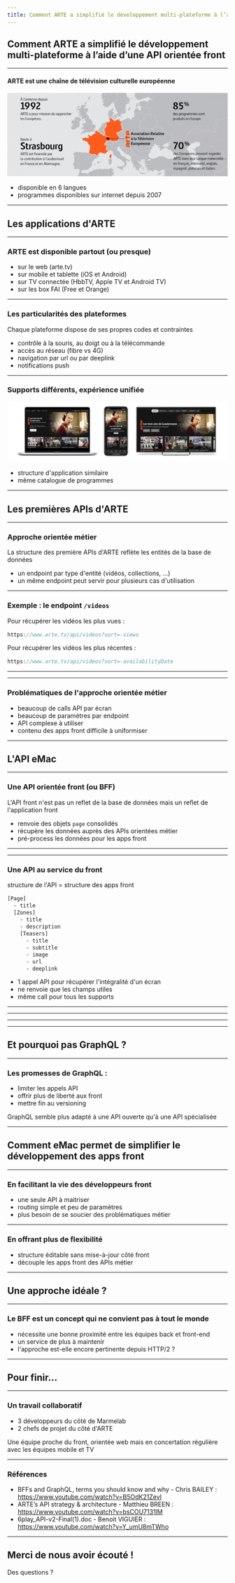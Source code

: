 ```yaml
---
title: Comment ARTE a simplifié le développement multi-plateforme à l’aide d’une API orientée front
---
```


<!-- .slide: data-background="./images/background-cheers.jpg" -->

## Comment ARTE a simplifié le développement multi-plateforme à l’aide d’une API orientée front

---

#### ARTE est une chaîne de télévision culturelle européenne

![ARTE en bref](images/arte-en-bref.png) <!-- .element width="100%" -->

- disponible en 6 langues
- programmes disponibles sur internet depuis 2007

---

<!-- .slide: data-background="./images/background-apple-tv-remote.jpg" -->

## Les applications d'ARTE

---

### ARTE est disponible partout (ou presque)

- sur le web (arte.tv)
- sur mobile et tablette (iOS et Android)
- sur TV connectée (HbbTV, Apple TV et Android TV)
- sur les box FAI (Free et Orange)

---

### Les particularités des plateformes

Chaque plateforme dispose de ses propres codes et contraintes

- contrôle à la souris, au doigt ou à la télécommande
- accès au réseau (fibre vs 4G)
- navigation par url ou par deeplink
- notifications push

---

### Supports différents, expérience unifiée

![ARTE partout](images/arte-multi-device.png) <!-- .element width="100%" -->

- structure d'application similaire
- même catalogue de programmes

---

<!-- .slide: data-background="./images/background-cassette.jpg" -->

## Les premières APIs d'ARTE

---

### Approche orientée métier

La structure des première APIs d'ARTE reflète les entités de la base de données

- un endpoint par type d'entité (vidéos, collections, ...)
- un même endpoint peut servir pour plusieurs cas d'utilisation

---

### Exemple : le endpoint `/videos`

Pour récupérer les vidéos les plus vues :

```javascript
https://www.arte.tv/api/videos?sort=-views
```

Pour récupérer les vidéos les plus récentes :

```javascript
https://www.arte.tv/api/videos?sort=-availabilityDate
```

---

<!-- .slide: data-background="./images/requests-breakdown.jpg" -->

---

### Problématiques de l'approche orientée métier

- beaucoup de calls API par écran
- beaucoup de paramètres par endpoint
- API complexe à utiliser
- contenu des apps front difficile à uniformiser

---

<!-- .slide: data-background="./images/background-architecture.jpg" -->

## L'API eMac

---

### Une API orientée front (ou BFF)

L'API front n'est pas un reflet de la base de données mais un reflet de l'application front

- renvoie des objets `page` consolidés
- récupère les données auprès des APIs orientées métier
- pré-process les données pour les apps front

---

<!-- .slide: data-background="./images/emac-bff.jpg" -->

---

### Une API au service du front

structure de l'API = structure des apps front

```javasscript
[Page]
  - title
  [Zones]
    - title
    - description
    [Teasers]
      - title
      - subtitle
      - image
      - url
      - deeplink
```

- 1 appel API pour récupérer l'intégralité d'un écran
- ne renvoie que les champs utiles
- même call pour tous les supports

---

<!-- .slide: data-background="./images/screenshot-page.jpg" -->

---

<!-- .slide: data-background="./images/screenshot-zones.jpg" -->

---

<!-- .slide: data-background="./images/screenshot-teasers.jpg" -->

---

<!-- .slide: data-background="./images/background-cirque.jpg" -->

## Et pourquoi pas GraphQL ?

---

### Les promesses de GraphQL :

- limiter les appels API
- offrir plus de liberté aux front
- mettre fin au versioning

GraphQL semble plus adapté à une API ouverte qu'à une API spécialisée

---

<!-- .slide: data-background="./images/background-bicycle.jpg" -->

## Comment eMac permet de simplifier le développement des apps front

---

### En facilitant la vie des développeurs front

- une seule API à maitriser
- routing simple et peu de paramètres
- plus besoin de se soucier des problématiques métier

---

### En offrant plus de flexibilité

- structure éditable sans mise-à-jour côté front
- découple les apps front des APIs métier

---

<!-- .slide: data-background="./images/background-summer.jpg" -->

## Une approche idéale ?

---

### Le BFF est un concept qui ne convient pas à tout le monde

- nécessite une bonne proximité entre les équipes back et front-end
- un service de plus à maintenir
- l'approche est-elle encore pertinente depuis HTTP/2 ?

---

<!-- .slide: data-background="./images/background-santa-monica.jpg" -->

## Pour finir...

---

### Un travail collaboratif

- 3 développeurs du côté de Marmelab
- 2 chefs de projet du côté d'ARTE

Une équipe proche du front, orientée web mais en concertation régulière avec les équipes mobile et TV

---

### Références

- BFFs and GraphQL, terms you should know and why - Chris BAILEY : https://www.youtube.com/watch?v=B5OdK21ZevI
- ARTE’s API strategy & architecture - Matthieu BREEN : https://www.youtube.com/watch?v=bsCOU7131lM
- 6play_API-v2-Final(1).doc - Benoit VIGUIER : https://www.youtube.com/watch?v=Y_umU8mTWho

---

## Merci de nous avoir écouté !

Des questions ?
